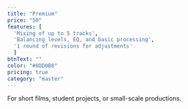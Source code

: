 ```yaml
---
title: "Premium"
price: "50"
features: [
  'Mixing of up to 5 tracks', 
  'Balancing levels, EQ, and basic processing', 
  '1 round of revisions for adjustments'
  ]
btnText: ""
color: "#8DD0B0"
pricing: true
category: "master"
---
```


For short films, student projects, or small-scale productions.